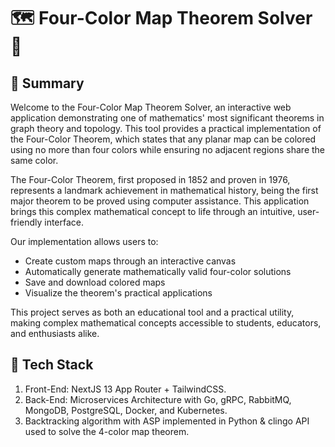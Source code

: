 # 🗺️ Four-Color Map Theorem Solver 🎨

## 🌟 Summary

Welcome to the Four-Color Map Theorem Solver, an interactive web application demonstrating one of mathematics' most significant theorems in graph theory and topology. This tool provides a practical implementation of the Four-Color Theorem, which states that any planar map can be colored using no more than four colors while ensuring no adjacent regions share the same color.

The Four-Color Theorem, first proposed in 1852 and proven in 1976, represents a landmark achievement in mathematical history, being the first major theorem to be proved using computer assistance. This application brings this complex mathematical concept to life through an intuitive, user-friendly interface.

Our implementation allows users to:
- Create custom maps through an interactive canvas
- Automatically generate mathematically valid four-color solutions
- Save and download colored maps
- Visualize the theorem's practical applications

This project serves as both an educational tool and a practical utility, making complex mathematical concepts accessible to students, educators, and enthusiasts alike.

## 🚀 Tech Stack

1. Front-End: NextJS 13 App Router + TailwindCSS.
2. Back-End: Microservices Architecture with Go, gRPC, RabbitMQ, MongoDB, PostgreSQL, Docker, and Kubernetes.
3. Backtracking algorithm with ASP implemented in Python & clingo API used to solve the 4-color map theorem. 

